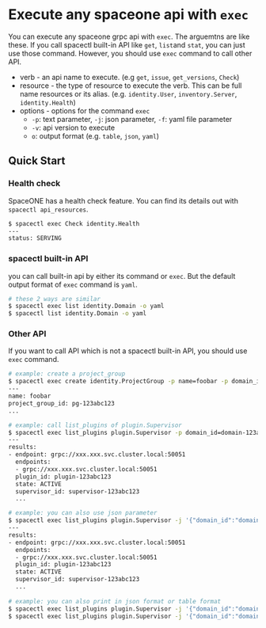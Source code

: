 # Execute any spaceone api with `exec`

You can execute any spaceone grpc api with `exec`. The arguemtns are like these. If you call spacectl built-in API like `get`, `list`and  `stat`, you can just use those command. However, you should use `exec` command to call other API.

* verb - an api name to execute. (e.g `get`, `issue`, `get_versions`, `Check`)
* resource - the type of resource to execute the verb. This can be full name resources or its alias. (e.g. `identity.User`, `inventory.Server`, `identity.Health`)
* options - options for the command `exec`
  * `-p`: text parameter, `-j`: json parameter, `-f`: yaml file parameter
  * `-v`: api version to execute
  * `o`: output format (e.g. `table`, `json`, `yaml`)

## Quick Start

### Health check

SpaceONE has a health check feature. You can find its details out with `spacectl api_resources`.

```bash
$ spacectl exec Check identity.Health
---
status: SERVING
```

### spacectl built-in API

you can call built-in api by either its command or `exec`. But the default output format of `exec` command is `yaml`.

```bash
# these 2 ways are similar
$ spacectl exec list identity.Domain -o yaml
$ spacectl list identity.Domain -o yaml
```

### Other API

If you want to call API which is not a spacectl built-in API, you should use `exec` command.

```bash
# example: create a project_group
$ spacectl exec create identity.ProjectGroup -p name=foobar -p domain_id=domain-123abc123
---
name: foobar
project_group_id: pg-123abc123
...

# example: call list_plugins of plugin.Supervisor
$ spacectl exec list_plugins plugin.Supervisor -p domain_id=domain-123abc123
---
results:
- endpoint: grpc://xxx.xxx.svc.cluster.local:50051
  endpoints:
  - grpc://xxx.xxx.svc.cluster.local:50051
  plugin_id: plugin-123abc123
  state: ACTIVE
  supervisor_id: supervisor-123abc123
  ...

# example: you can also use json parameter
$ spacectl exec list_plugins plugin.Supervisor -j '{"domain_id":"domain-123abc123"}'
---
results:
- endpoint: grpc://xxx.xxx.svc.cluster.local:50051
  endpoints:
  - grpc://xxx.xxx.svc.cluster.local:50051
  plugin_id: plugin-123abc123
  state: ACTIVE
  supervisor_id: supervisor-123abc123
  ...
  
# example: you can also print in json format or table format
$ spacectl exec list_plugins plugin.Supervisor -j '{"domain_id":"domain-123abc123"}' -o json
$ spacectl exec list_plugins plugin.Supervisor -j '{"domain_id":"domain-123abc123"}' -o table
```

